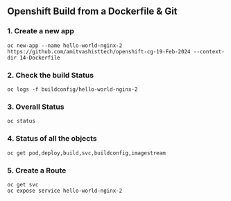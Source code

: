 ## Openshift Build from a Dockerfile & Git 

### 1. Create a new app
```
oc new-app --name hello-world-nginx-2 https://github.com/amitvashisttech/openshift-cg-19-Feb-2024 --context-dir 14-Dockerfile
```

### 2. Check the build Status 
```
oc logs -f buildconfig/hello-world-nginx-2
```

### 3. Overall Status
```
oc status
```

### 4. Status of all the objects 
```
oc get pod,deploy,build,svc,buildconfig,imagestream
```

### 5. Create a Route   
```
oc get svc
oc expose service hello-world-nginx-2
```
